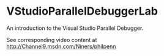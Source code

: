 # VStudioParallelDebuggerLab
An introduction to the Visual Studio Parallel Debugger.

See corresponding video content at http://Channel9.msdn.com/Niners/philpenn

